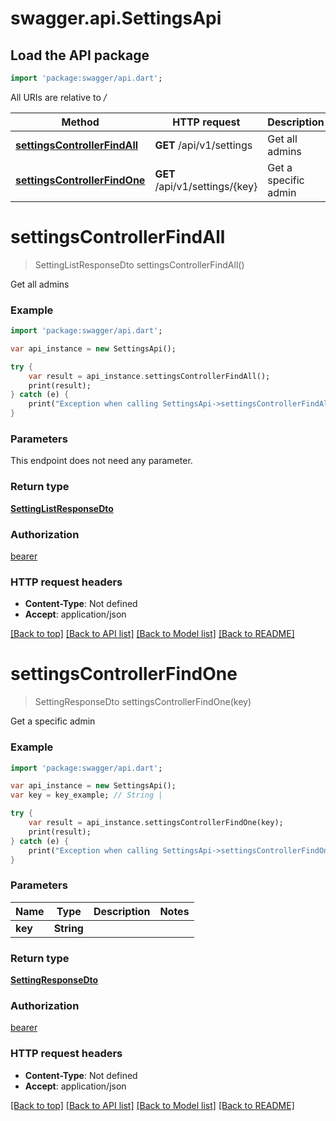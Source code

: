 # swagger.api.SettingsApi

## Load the API package
```dart
import 'package:swagger/api.dart';
```

All URIs are relative to */*

Method | HTTP request | Description
------------- | ------------- | -------------
[**settingsControllerFindAll**](SettingsApi.md#settingsControllerFindAll) | **GET** /api/v1/settings | Get all admins
[**settingsControllerFindOne**](SettingsApi.md#settingsControllerFindOne) | **GET** /api/v1/settings/{key} | Get a specific admin

# **settingsControllerFindAll**
> SettingListResponseDto settingsControllerFindAll()

Get all admins

### Example
```dart
import 'package:swagger/api.dart';

var api_instance = new SettingsApi();

try {
    var result = api_instance.settingsControllerFindAll();
    print(result);
} catch (e) {
    print("Exception when calling SettingsApi->settingsControllerFindAll: $e\n");
}
```

### Parameters
This endpoint does not need any parameter.

### Return type

[**SettingListResponseDto**](SettingListResponseDto.md)

### Authorization

[bearer](../README.md#bearer)

### HTTP request headers

 - **Content-Type**: Not defined
 - **Accept**: application/json

[[Back to top]](#) [[Back to API list]](../README.md#documentation-for-api-endpoints) [[Back to Model list]](../README.md#documentation-for-models) [[Back to README]](../README.md)

# **settingsControllerFindOne**
> SettingResponseDto settingsControllerFindOne(key)

Get a specific admin

### Example
```dart
import 'package:swagger/api.dart';

var api_instance = new SettingsApi();
var key = key_example; // String | 

try {
    var result = api_instance.settingsControllerFindOne(key);
    print(result);
} catch (e) {
    print("Exception when calling SettingsApi->settingsControllerFindOne: $e\n");
}
```

### Parameters

Name | Type | Description  | Notes
------------- | ------------- | ------------- | -------------
 **key** | **String**|  | 

### Return type

[**SettingResponseDto**](SettingResponseDto.md)

### Authorization

[bearer](../README.md#bearer)

### HTTP request headers

 - **Content-Type**: Not defined
 - **Accept**: application/json

[[Back to top]](#) [[Back to API list]](../README.md#documentation-for-api-endpoints) [[Back to Model list]](../README.md#documentation-for-models) [[Back to README]](../README.md)

